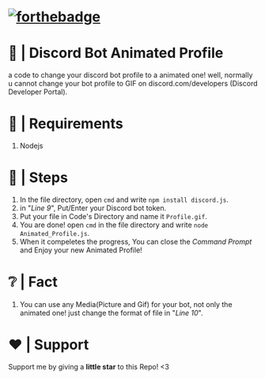 # [![forthebadge](https://forthebadge.com/images/badges/made-with-javascript.svg)](https://forthebadge.com)
# 🤖 | Discord Bot Animated Profile
a code to change your discord bot profile to a animated one! well, normally u cannot change your bot profile to GIF on discord.com/developers (Discord Developer Portal).
# 🚧 | Requirements
1. Nodejs
# 👞 | Steps
1. In the file directory, open ```cmd``` and write ```npm install discord.js```.
2. in "_Line 9_", Put/Enter your Discord bot token.
3. Put your file in Code's Directory and name it ```Profile.gif```.
4. You are done! open ```cmd``` in the file directory and write ```node Animated_Profile.js```.
5. When it compeletes the progress, You can close the _Command Prompt_ and Enjoy your new Animated Profile!
# ❔ | Fact
1. You can use any Media(Picture and Gif) for your bot, not only the animated one! just change the format of file in "_Line 10_".
# ❤️ | Support
Support me by giving a **little star** to this Repo! <3

